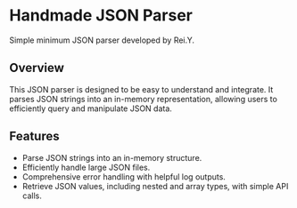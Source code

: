 # Handmade JSON Parser

Simple minimum JSON parser developed by Rei.Y.

## Overview

This JSON parser is designed to be easy to understand and integrate. It parses JSON strings into an in-memory representation, allowing users to efficiently query and manipulate JSON data.

## Features

- Parse JSON strings into an in-memory structure.
- Efficiently handle large JSON files.
- Comprehensive error handling with helpful log outputs.
- Retrieve JSON values, including nested and array types, with simple API calls.